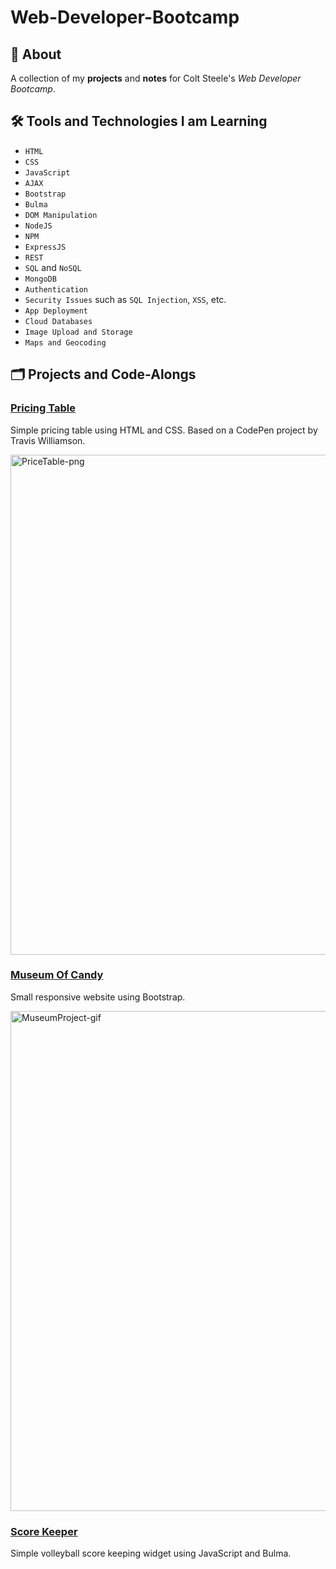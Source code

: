# Web-Developer-Bootcamp

## 📣 About
A collection of my **projects** and **notes** for Colt Steele's *Web Developer Bootcamp*. 

## 🛠️ Tools and Technologies I am Learning
- `HTML`
- `CSS`
- `JavaScript`
- `AJAX`
- `Bootstrap`
- `Bulma`
- `DOM Manipulation`
- `NodeJS`
- `NPM`
- `ExpressJS`
- `REST`
- `SQL` and `NoSQL`
- `MongoDB`
- `Authentication`
- `Security Issues` such as `SQL Injection`, `XSS`, etc.
- `App Deployment`
- `Cloud Databases`
- `Image Upload and Storage`
- `Maps and Geocoding`

## 🗂️ Projects and Code-Alongs

### [Pricing Table](./Projects/CSS-Projects/PriceTable)
Simple pricing table using HTML and CSS. Based on a CodePen project by Travis Williamson.

<img src="https://user-images.githubusercontent.com/63019625/146882051-8217c10c-4b93-4e8e-b8c4-fe230e5f018a.png" alt="PriceTable-png" width="800"/>


### [Museum Of Candy](./Projects/CSS-Projects/MuseumOfCandy)
Small responsive website using Bootstrap.

<img src="https://user-images.githubusercontent.com/63019625/147022061-e4a0d233-5b08-49c5-93fd-173cdc247282.gif" alt="MuseumProject-gif" width="800"/>

### [Score Keeper](./Projects/JS-Projects/ScoreKeeper)
Simple volleyball score keeping widget using JavaScript and Bulma.
